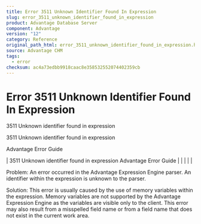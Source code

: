 ```yaml
---
title: Error 3511 Unknown Identifier Found In Expression
slug: error_3511_unknown_identifier_found_in_expression
product: Advantage Database Server
component: Advantage
version: "12"
category: Reference
original_path_html: error_3511_unknown_identifier_found_in_expression.htm
source: Advantage CHM
tags:
  - error
checksum: ac4a73edbb9918caac8e358532552074402359cb
---
```


# Error 3511 Unknown Identifier Found In Expression

3511 Unknown identifier found in expression

3511 Unknown identifier found in expression

Advantage Error Guide

| 3511 Unknown identifier found in expression  Advantage Error Guide |  |  |  |  |

Problem: An error occurred in the Advantage Expression Engine parser. An identifier within the expression is unknown to the parser.

Solution: This error is usually caused by the use of memory variables within the expression. Memory variables are not supported by the Advantage Expression Engine as the variables are visible only to the client. This error may also result from a misspelled field name or from a field name that does not exist in the current work area.
